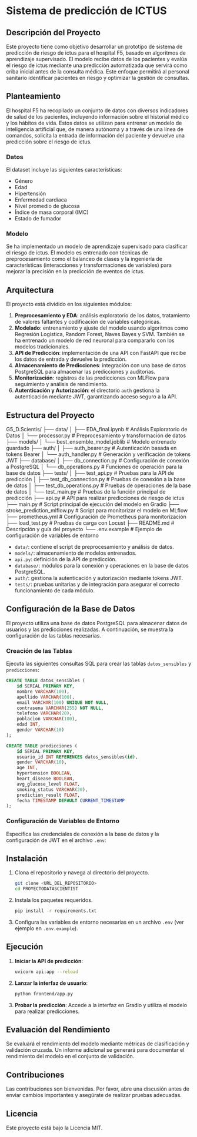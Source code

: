 # **Sistema de predicción de ICTUS**

## Descripción del Proyecto
Este proyecto tiene como objetivo desarrollar un prototipo de sistema de predicción de riesgo de ictus para el hospital F5, basado en algoritmos de aprendizaje supervisado. El modelo recibe datos de los pacientes y evalúa el riesgo de ictus mediante una predicción automatizada que servirá como criba inicial antes de la consulta médica. Este enfoque permitirá al personal sanitario identificar pacientes en riesgo y optimizar la gestión de consultas.

## Planteamiento
El hospital F5 ha recopilado un conjunto de datos con diversos indicadores de salud de los pacientes, incluyendo información sobre el historial médico y los hábitos de vida. Estos datos se utilizan para entrenar un modelo de inteligencia artificial que, de manera autónoma y a través de una línea de comandos, solicita la entrada de información del paciente y devuelve una predicción sobre el riesgo de ictus.

### Datos
El dataset incluye las siguientes características:
- Género
- Edad
- Hipertensión
- Enfermedad cardíaca
- Nivel promedio de glucosa
- Índice de masa corporal (IMC)
- Estado de fumador

### Modelo
Se ha implementado un modelo de aprendizaje supervisado para clasificar el riesgo de ictus. El modelo es entrenado con técnicas de preprocesamiento como el balanceo de clases y la ingeniería de características (interacciones y transformaciones de variables) para mejorar la precisión en la predicción de eventos de ictus.

## Arquitectura
El proyecto está dividido en los siguientes módulos:
1. **Preprocesamiento y EDA**: análisis exploratorio de los datos, tratamiento de valores faltantes y codificación de variables categóricas.
2. **Modelado**: entrenamiento y ajuste del modelo usando algoritmos como Regresión Logística, Random Forest, Naves Bayes y SVM. También se ha entrenado un modelo de red neuronal para compararlo con los modelos tradicionales.
3. **API de Predicción**: implementación de una API con FastAPI que recibe los datos de entrada y devuelve la predicción.
4. **Almacenamiento de Predicciones**: integración con una base de datos PostgreSQL para almacenar las predicciones y auditorías.
5. **Monitorización**: registros de las predicciones con MLFlow para seguimiento y análisis de rendimiento.
6. **Autenticación y Autorización**: el directorio `auth` gestiona la autenticación mediante JWT, garantizando acceso
seguro a la API.

## Estructura del Proyecto
G5_D.Scientis/
├── data/
│   ├── EDA_final.ipynb              # Análisis Exploratorio de Datos
│   └── processor.py                 # Preprocesamiento y transformación de datos
├── models/
│   └── best_ensemble_model.joblib   # Modelo entrenado guardado
├── auth/
│   ├── auth_bearer.py               # Autenticación basada en tokens Bearer
│   └── auth_handler.py              # Generación y verificación de tokens JWT
├── database/
│   ├── db_connection.py             # Configuración de conexión a PostgreSQL
│   └── db_operations.py             # Funciones de operación para la base de datos
├── tests/
│   ├── test_api.py                  # Pruebas para la API de predicción
│   ├── test_db_connection.py        # Pruebas de conexión a la base de datos
│   ├── test_db_operations.py        # Pruebas de operaciones de la base de datos
│   └── test_main.py                 # Pruebas de la función principal de predicción
├── api.py                           # API para realizar predicciones de riesgo de ictus
├── main.py                          # Script principal de ejecución del modelo en Gradio
├── stroke_prediction_mlflow.py      # Script para monitorizar el modelo en MLflow
├── prometheus.yml                   # Configuración de Prometheus para monitorización
├── load_test.py                     # Pruebas de carga con Locust
├── README.md                        # Descripción y guía del proyecto
└── .env.example                     # Ejemplo de configuración de variables de entorno


- `data/`: contiene el script de preprocesamiento y análisis de datos.
- `models/`: almacenamiento de modelos entrenados.
- `api.py`: definición de la API de predicción.
- `database/`: módulos para la conexión y operaciones en la base de datos PostgreSQL.
- `auth/`: gestiona la autenticación y autorización mediante tokens JWT.
- `tests/`: pruebas unitarias y de integración para asegurar el correcto funcionamiento de cada módulo.

## Configuración de la Base de Datos
El proyecto utiliza una base de datos PostgreSQL para almacenar datos de usuarios y las predicciones realizadas. A continuación, se muestra la configuración de las tablas necesarias.

### Creación de las Tablas
Ejecuta las siguientes consultas SQL para crear las tablas `datos_sensibles` y `predicciones`:

```sql
CREATE TABLE datos_sensibles (
    id SERIAL PRIMARY KEY,
    nombre VARCHAR(100),
    apellido VARCHAR(100),
    email VARCHAR(100) UNIQUE NOT NULL,
    contrasena VARCHAR(255) NOT NULL,
    telefono VARCHAR(20),
    poblacion VARCHAR(100),
    edad INT,
    gender VARCHAR(10)
);

CREATE TABLE predicciones (
    id SERIAL PRIMARY KEY,
    usuario_id INT REFERENCES datos_sensibles(id),
    gender VARCHAR(10),
    age INT,
    hypertension BOOLEAN,
    heart_disease BOOLEAN,
    avg_glucose_level FLOAT,
    smoking_status VARCHAR(20),
    prediction_result FLOAT,
    fecha TIMESTAMP DEFAULT CURRENT_TIMESTAMP
);
```

### Configuración de Variables de Entorno
Especifica las credenciales de conexión a la base de datos y la configuración de JWT en el archivo `.env`:

## Instalación
1. Clona el repositorio y navega al directorio del proyecto.
   ```bash
   git clone <URL_DEL_REPOSITORIO>
   cd PROYECTODATASCIENTIST
   ```
2. Instala los paquetes requeridos.
   ```bash
   pip install -r requirements.txt
   ```
3. Configura las variables de entorno necesarias en un archivo `.env` (ver ejemplo en `.env.example`).

## Ejecución
1. **Iniciar la API de predicción**:
   ```bash
   uvicorn api:app --reload
   ```
2. **Lanzar la interfaz de usuario**:
   ```bash
   python frontend/app.py
   ```
3. **Probar la predicción**: Accede a la interfaz en Gradio y utiliza el modelo para realizar predicciones.

## Evaluación del Rendimiento
Se evaluará el rendimiento del modelo mediante métricas de clasificación y validación cruzada. Un informe adicional se generará para documentar el rendimiento del modelo en el conjunto de validación.

## Contribuciones
Las contribuciones son bienvenidas. Por favor, abre una discusión antes de enviar cambios importantes y asegúrate de realizar pruebas adecuadas.

## Licencia
Este proyecto está bajo la Licencia MIT.
